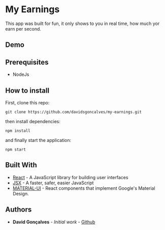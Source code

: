# My Earnings
This app was built for fun, it only shows to you in real time, how much yor earn per second.

## Demo


## Prerequisites
* NodeJs

## How to install
First, clone this repo:

```
git clone https://github.com/davidsgoncalves/my-earnings.git
```

then install dependencies:
```
npm install
```

and finally start the application:
```
npm start
```
## Built With

* [React](https://reactjs.org/) - A JavaScript library for building user interfaces
* [JSX](https://jsx.github.io/) - A faster, safer, easier JavaScript
* [MATERIAL-UI](https://material-ui.com/) - React components that implement Google's Material Design.

## Authors
* **David Gonçalves** - *Initial work* - [Github](https://github.com/davidsgoncalves)
